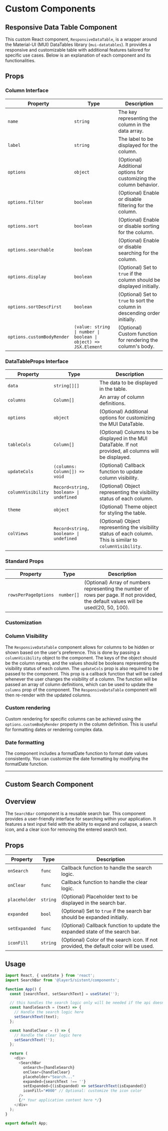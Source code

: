 # Custom Components

## Responsive Data Table Component

This custom React component, `ResponsiveDataTable`, is a wrapper around the Material-UI (MUI) DataTables library (`mui-datatables`). It provides a responsive and customizable table with additional features tailored for specific use cases. Below is an explanation of each component and its functionalities.

## Props

### Column Interface

| Property                   | Type                                                            | Description                                                                |
| -------------------------- | --------------------------------------------------------------- | -------------------------------------------------------------------------- |
| `name`                     | `string`                                                        | The key representing the column in the data array.                         |
| `label`                    | `string`                                                        | The label to be displayed for the column.                                  |
| `options`                  | `object`                                                        | (Optional) Additional options for customizing the column behavior.         |
| `options.filter`           | `boolean`                                                       | (Optional) Enable or disable filtering for the column.                     |
| `options.sort`             | `boolean`                                                       | (Optional) Enable or disable sorting for the column.                       |
| `options.searchable`       | `boolean`                                                       | (Optional) Enable or disable searching for the column.                     |
| `options.display`          | `boolean`                                                       | (Optional) Set to `true` if the column should be displayed initially.      |
| `options.sortDescFirst`    | `boolean`                                                       | (Optional) Set to `true` to sort the column in descending order initially. |
| `options.customBodyRender` | `(value: string \| number \| boolean \| object) => JSX.Element` | (Optional) Custom function for rendering the column's body.                |

### DataTableProps Interface

| Property           | Type                                   | Description                                                                                                 |
| ------------------ | -------------------------------------- | ----------------------------------------------------------------------------------------------------------- |
| `data`             | `string[][]`                           | The data to be displayed in the table.                                                                      |
| `columns`          | `Column[]`                             | An array of column definitions.                                                                             |
| `options`          | `object`                               | (Optional) Additional options for customizing the MUI DataTable.                                            |
| `tableCols`        | `Column[]`                             | (Optional) Columns to be displayed in the MUI DataTable. If not provided, all columns will be displayed.    |
| `updateCols`       | `(columns: Column[]) => void`          | (Optional) Callback function to update column visibility.                                                   |
| `columnVisibility` | `Record<string, boolean> \| undefined` | (Optional) Object representing the visibility status of each column.                                        |
| `theme`            | `object`                               | (Optional) Theme object for styling the table.                                                              |
| `colViews`         | `Record<string, boolean> \| undefined` | (Optional) Object representing the visibility status of each column. This is similar to `columnVisibility`. |

### Standard Props

| Property | Type     | Description                                                                                                 |
| -------- | -------- | ----------------------------------------------------------------------------------------------------------- |
| `rowsPerPageOptions`  | `number[]` | (Optional) Array of numbers representing the number of rows per page. If not provided, the default values will be used(20, 50, 100). |


### Customization

### Column Visibility

The `ResponsiveDataTable` component allows for columns to be hidden or shown based on the user's preference. This is done by passing a `columnVisibility` object to the component. The keys of the object should be the column names, and the values should be booleans representing the visibility status of each column. The `updateCols` prop is also required to be passed to the component. This prop is a callback function that will be called whenever the user changes the visibility of a column. The function will be passed an array of column definitions, which can be used to update the `columns` prop of the component. The `ResponsiveDataTable` component will then re-render with the updated columns.

### Custom rendering

Custom rendering for specific columns can be achieved using the `options.customBodyRender` property in the column definition. This is useful for formatting dates or rendering complex data.

### Date formatting

The component includes a formatDate function to format date values consistently. You can customize the date formatting by modifying the formatDate function.

<hr>

## Custom Search Component

## Overview

The `SearchBar` component is a reusable search bar. This component provides a user-friendly interface for searching within your application. It features a text input field with the ability to expand and collapse, a search icon, and a clear icon for removing the entered search text.

## Props

| Property      | Type     | Description                                                                           |
| ------------- | -------- | ------------------------------------------------------------------------------------- |
| `onSearch`    | `func`   | Callback function to handle the search logic.                                         |
| `onClear`     | `func`   | Callback function to handle the clear logic.                                          |
| `placeholder` | `string` | (Optional) Placeholder text to be displayed in the search bar.                        |
| `expanded`    | `bool`   | (Optional) Set to `true` if the search bar should be expanded initially.              |
| `setExpanded` | `func`   | (Optional) Callback function to update the expanded state of the search bar.          |
| `iconFill`    | `string` | (Optional) Color of the search icon. If not provided, the default color will be used. |

## Usage

```javascript
import React, { useState } from 'react';
import SearchBar from '@layer5/sistent/components';

function App() {
  const [searchText, setSearchText] = useState('');

  // this handles the search logic only will be needed if the api doesn't have search param
  const handleSearch = (text) => {
    // Handle the search logic here
    setSearchText(text);
  };

  const handleClear = () => {
    // Handle the clear logic here
    setSearchText('');
  };

  return (
    <div>
      <SearchBar
        onSearch={handleSearch}
        onClear={handleClear}
        placeholder="Search..."
        expanded={searchText !== ''}
        setExpanded={(isExpanded) => setSearchText(isExpanded)}
        iconFill="#000" // Optional: customize the icon color
      />
      {/* Your application content here */}
    </div>
  );
}

export default App;
```
